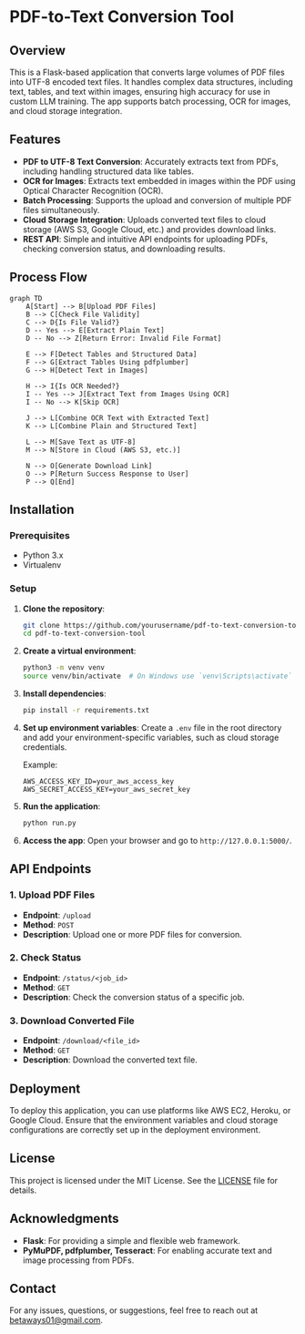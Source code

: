 # PDF-to-Text Conversion Tool

## Overview

This is a Flask-based application that converts large volumes of PDF files into UTF-8 encoded text files. It handles complex data structures, including text, tables, and text within images, ensuring high accuracy for use in custom LLM training. The app supports batch processing, OCR for images, and cloud storage integration.

## Features

- **PDF to UTF-8 Text Conversion**: Accurately extracts text from PDFs, including handling structured data like tables.
- **OCR for Images**: Extracts text embedded in images within the PDF using Optical Character Recognition (OCR).
- **Batch Processing**: Supports the upload and conversion of multiple PDF files simultaneously.
- **Cloud Storage Integration**: Uploads converted text files to cloud storage (AWS S3, Google Cloud, etc.) and provides download links.
- **REST API**: Simple and intuitive API endpoints for uploading PDFs, checking conversion status, and downloading results.

## Process Flow

```mermaid
graph TD
    A[Start] --> B[Upload PDF Files]
    B --> C[Check File Validity]
    C --> D{Is File Valid?}
    D -- Yes --> E[Extract Plain Text]
    D -- No --> Z[Return Error: Invalid File Format]
    
    E --> F[Detect Tables and Structured Data]
    F --> G[Extract Tables Using pdfplumber]
    G --> H[Detect Text in Images]
    
    H --> I{Is OCR Needed?}
    I -- Yes --> J[Extract Text from Images Using OCR]
    I -- No --> K[Skip OCR]

    J --> L[Combine OCR Text with Extracted Text]
    K --> L[Combine Plain and Structured Text]

    L --> M[Save Text as UTF-8]
    M --> N[Store in Cloud (AWS S3, etc.)]

    N --> O[Generate Download Link]
    O --> P[Return Success Response to User]
    P --> Q[End]
```

## Installation

### Prerequisites

- Python 3.x
- Virtualenv

### Setup

1. **Clone the repository**:
    ```bash
    git clone https://github.com/yourusername/pdf-to-text-conversion-tool.git
    cd pdf-to-text-conversion-tool
    ```

2. **Create a virtual environment**:
    ```bash
    python3 -m venv venv
    source venv/bin/activate  # On Windows use `venv\Scripts\activate`
    ```

3. **Install dependencies**:
    ```bash
    pip install -r requirements.txt
    ```

4. **Set up environment variables**:
    Create a `.env` file in the root directory and add your environment-specific variables, such as cloud storage credentials.

    Example:
    ```
    AWS_ACCESS_KEY_ID=your_aws_access_key
    AWS_SECRET_ACCESS_KEY=your_aws_secret_key
    ```

5. **Run the application**:
    ```bash
    python run.py
    ```

6. **Access the app**:
    Open your browser and go to `http://127.0.0.1:5000/`.

## API Endpoints

### 1. Upload PDF Files
- **Endpoint**: `/upload`
- **Method**: `POST`
- **Description**: Upload one or more PDF files for conversion.

### 2. Check Status
- **Endpoint**: `/status/<job_id>`
- **Method**: `GET`
- **Description**: Check the conversion status of a specific job.

### 3. Download Converted File
- **Endpoint**: `/download/<file_id>`
- **Method**: `GET`
- **Description**: Download the converted text file.

## Deployment

To deploy this application, you can use platforms like AWS EC2, Heroku, or Google Cloud. Ensure that the environment variables and cloud storage configurations are correctly set up in the deployment environment.

## License

This project is licensed under the MIT License. See the [LICENSE](LICENSE) file for details.

## Acknowledgments

- **Flask**: For providing a simple and flexible web framework.
- **PyMuPDF, pdfplumber, Tesseract**: For enabling accurate text and image processing from PDFs.

## Contact

For any issues, questions, or suggestions, feel free to reach out at <betaways01@gmail.com>.
